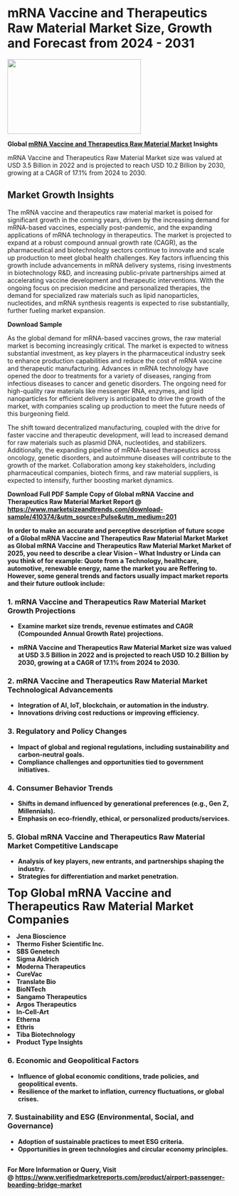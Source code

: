 <H1>mRNA Vaccine and Therapeutics Raw Material Market Size, Growth and Forecast from 2024 - 2031</H1><img class="aligncenter size-medium wp-image-584254" src="https://thirdeyenews.in/wp-content/uploads/2024/09/Global-Market-Research-300x168.jpeg" alt="" width="300" height="168" /><p><strong>Global&nbsp;<a href="https://www.marketsizeandtrends.com/download-sample/410374/&amp;utm_source=Pulse&amp;utm_medium=201">mRNA Vaccine and Therapeutics Raw Material Market</a> Insights</strong></p><p>mRNA Vaccine and Therapeutics Raw Material Market size was valued at USD 3.5 Billion in 2022 and is projected to reach USD 10.2 Billion by 2030, growing at a CAGR of 17.1% from 2024 to 2030.</p><p><h2>Market Growth Insights</h2> <p>The mRNA vaccine and therapeutics raw material market is poised for significant growth in the coming years, driven by the increasing demand for mRNA-based vaccines, especially post-pandemic, and the expanding applications of mRNA technology in therapeutics. The market is projected to expand at a robust compound annual growth rate (CAGR), as the pharmaceutical and biotechnology sectors continue to innovate and scale up production to meet global health challenges. Key factors influencing this growth include advancements in mRNA delivery systems, rising investments in biotechnology R&D, and increasing public-private partnerships aimed at accelerating vaccine development and therapeutic interventions. With the ongoing focus on precision medicine and personalized therapies, the demand for specialized raw materials such as lipid nanoparticles, nucleotides, and mRNA synthesis reagents is expected to rise substantially, further fueling market expansion.</p> <p><strong>Download Sample</strong></p> <p>As the global demand for mRNA-based vaccines grows, the raw material market is becoming increasingly critical. The market is expected to witness substantial investment, as key players in the pharmaceutical industry seek to enhance production capabilities and reduce the cost of mRNA vaccine and therapeutic manufacturing. Advances in mRNA technology have opened the door to treatments for a variety of diseases, ranging from infectious diseases to cancer and genetic disorders. The ongoing need for high-quality raw materials like messenger RNA, enzymes, and lipid nanoparticles for efficient delivery is anticipated to drive the growth of the market, with companies scaling up production to meet the future needs of this burgeoning field.</p> <p>The shift toward decentralized manufacturing, coupled with the drive for faster vaccine and therapeutic development, will lead to increased demand for raw materials such as plasmid DNA, nucleotides, and stabilizers. Additionally, the expanding pipeline of mRNA-based therapeutics across oncology, genetic disorders, and autoimmune diseases will contribute to the growth of the market. Collaboration among key stakeholders, including pharmaceutical companies, biotech firms, and raw material suppliers, is expected to intensify, further boosting market dynamics.</p> <p><strong></p><p><span class=""><strong>Download Full PDF Sample Copy of Global mRNA Vaccine and Therapeutics Raw Material Market Report</strong> @ <a href="https://www.marketsizeandtrends.com/download-sample/410374/&amp;utm_source=Pulse&amp;utm_medium=201" target="_blank">https://www.marketsizeandtrends.com/download-sample/410374/&amp;utm_source=Pulse&amp;utm_medium=201</a></span></p><p>In order to make an accurate and perceptive description of future scope of a Global&nbsp;mRNA Vaccine and Therapeutics Raw Material Market Market as Global&nbsp;mRNA Vaccine and Therapeutics Raw Material Market Market of 2025, you need to describe a clear Vision &ndash; What Industry or Linda can you think of for example: Quote from a Technology, healthcare, automotive, renewable energy, name the market you are Reffering to. However, some general trends and factors usually impact market reports and their future outlook include:</p><h3>1.&nbsp;<strong>mRNA Vaccine and Therapeutics Raw Material Market Growth Projections</strong></h3><ul><li>Examine market size trends, revenue estimates and CAGR (Compounded Annual Growth Rate) projections.</li><li><p>mRNA Vaccine and Therapeutics Raw Material Market size was valued at USD 3.5 Billion in 2022 and is projected to reach USD 10.2 Billion by 2030, growing at a CAGR of 17.1% from 2024 to 2030.</p></li></ul><h3>2.&nbsp;<strong>mRNA Vaccine and Therapeutics Raw Material Market Technological Advancements</strong></h3><ul><li>Integration of AI, IoT, blockchain, or automation in the industry.</li><li>Innovations driving cost reductions or improving efficiency.</li></ul><h3>3.&nbsp;<strong>Regulatory and Policy Changes</strong></h3><ul><li>Impact of global and regional regulations, including sustainability and carbon-neutral goals.</li><li>Compliance challenges and opportunities tied to government initiatives.</li></ul><h3>4.&nbsp;<strong>Consumer Behavior Trends</strong></h3><ul><li>Shifts in demand influenced by generational preferences (e.g., Gen Z, Millennials).</li><li>Emphasis on eco-friendly, ethical, or personalized products/services.</li></ul><h3>5.&nbsp;<strong>Global mRNA Vaccine and Therapeutics Raw Material Market Competitive Landscape</strong></h3><ul><li>Analysis of key players, new entrants, and partnerships shaping the industry.</li><li>Strategies for differentiation and market penetration.</li></ul><p data-pm-slice="1 1 []"><span style="color: inherit; font-family: inherit; font-size: 25px;">Top Global mRNA Vaccine and Therapeutics Raw Material Market Companies</span></p><div class="" data-test-id=""><p><li>Jena Bioscience</li><li> Thermo Fisher Scientific Inc.</li><li> SBS Genetech</li><li> Sigma Aldrich</li><li> Moderna Therapeutics</li><li> CureVac</li><li> Translate Bio</li><li> BioNTech</li><li> Sangamo Therapeutics</li><li> Argos Therapeutics</li><li> In-Cell-Art</li><li> Etherna</li><li> Ethris</li><li> Tiba Biotechnology</li><li> Product Type Insights</li></p></div><h3>6.&nbsp;<strong>Economic and Geopolitical Factors</strong></h3><ul><li>Influence of global economic conditions, trade policies, and geopolitical events.</li><li>Resilience of the market to inflation, currency fluctuations, or global crises.</li></ul><h3>7.&nbsp;<strong>Sustainability and ESG (Environmental, Social, and Governance)</strong></h3><ul><li>Adoption of sustainable practices to meet ESG criteria.</li><li>Opportunities in green technologies and circular economy principles.</li></ul><h2><strong style="font-size: 14px;">For More Information or Query, Visit @&nbsp;</strong><a style="background-color: #ffffff; font-size: 14px;" href="https://www.marketsizeandtrends.com/report/mrna-vaccine-and-therapeutics-raw-material-market/" target="_blank">https://www.verifiedmarketreports.com/product/airport-passenger-boarding-bridge-market</a></h2>
